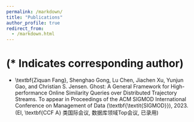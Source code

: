 ```yaml
---
permalink: /markdown/
title: "Publications"
author_profile: true
redirect_from: 
  - /markdown.html
---
```


# (* Indicates corresponding author)

- \textbf{Ziquan Fang}, Shenghao Gong, Lu Chen, Jiachen Xu, Yunjun Gao, and Christian S. Jensen. 
Ghost: A General Framework for High-performance Online Similarity Queries over Distributed Trajectory Streams. 
To appear in Proceedings of the ACM SIGMOD International Conference on Management of Data (\textbf{\textit{SIGMOD}}), 2023. (EI, \textbf{CCF A} 类国际会议, 数据库领域Top会议, 已录用) 


